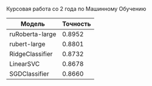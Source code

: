 Курсовая работа со 2 года по Машинному Обучению

Модель | Точность
---|---
ruRoberta-large | 0.8952
rubert-large | 0.8801
RidgeClassifier | 0.8732
LinearSVC | 0.8678
SGDClassifier | 0.8660